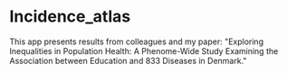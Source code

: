 # Incidence_atlas
This app presents results from colleagues and my paper:  "Exploring Inequalities in Population Health: A Phenome-Wide Study Examining the Association between Education and 833 Diseases in Denmark." 
